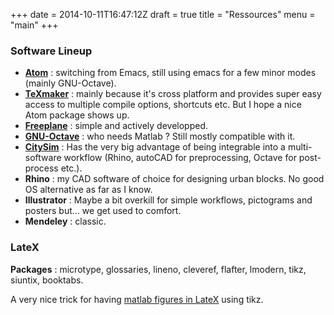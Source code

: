 +++
date = 2014-10-11T16:47:12Z
draft = true
title = "Ressources"
menu = "main"
+++

### Software Lineup

* [**Atom**](https://atom.io/) : switching from Emacs, still using emacs for a few minor modes (mainly GNU-Octave).
* [**TeXmaker**](http://www.xm1math.net/texmaker/index_fr.html) : mainly because it's cross platform and provides super easy access to multiple compile options, shortcuts etc. But I hope a nice Atom package shows up.
* [**Freeplane**](http://freeplane.sourceforge.net/wiki/index.php/Main_Page) : simple and actively developped.
* [**GNU-Octave**](https://www.gnu.org/software/octave/) : who needs Matlab ? Still mostly compatible with it.
* [**CitySim**](http://citysim.epfl.ch/) : Has the very big advantage of being integrable into a multi-software workflow (Rhino, autoCAD for preprocessing, Octave for post-process etc.).
* **Rhino** : my CAD software of choice for designing urban blocks. No good OS alternative as far as I know.
* **Illustrator** : Maybe a bit overkill for simple workflows, pictograms and posters but… we get used to comfort.
* **Mendeley** : classic.


### LateX

**Packages** : microtype, glossaries, lineno, cleveref, flafter, lmodern, tikz, siuntix, booktabs.

A very nice trick for having [matlab figures in LateX](http://www.howtotex.com/packages/beautiful-matlab-figures-in-latex/) using tikz.
